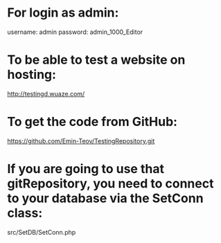 # For login as admin:
username: admin
password: admin_1000_Editor

# To be able to test a website on hosting:
http://testingd.wuaze.com/

# To get the code from GitHub:
https://github.com/Emin-Teov/TestingRepository.git

# If you are going to use that gitRepository, you need to connect to your database via the SetConn class:
src/SetDB/SetConn.php
